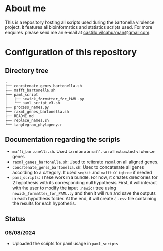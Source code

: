 # About me
This is a repository hosting all scripts used during the bartonella virulence project. It features all bioinformatics and statistics scripts used. For more enquires, please send me an e-mail at castillo.vilcahuaman@gmail.com.
# Configuration of this repository
## Directory tree
```
.
├── concatenate_genes_bartonella.sh
├── mafft_bartonella.sh
├── paml_script
│   ├── newick_formatter_for_PAML.py
│   └── paml_script_v3.sh
├── process_names.py
├── raxml_genes_bartonella.sh
├── README.md
├── replace_names.sh
└── tanglegram_phylogeny.r

```
## Documentation regarding the scripts
- `mafft_bartonella.sh`: Used to reiterate `mafft` on all extracted virulence genes
- `raxml_genes_bartonella.sh`: Used to reiterate `raxml` on all aligned genes.
- `concatenate_genes_bartonella.sh`: Used to concatenate all genes according to a category. It used `seqkit` and `mafft` or `iqtree` if needed
- `paml_scripts`: These work in a bundle. For now, it creates directories for 2 hypothesis with its corresponding null hypothesis. First, it will interact with the user to modify the input `.newick` tree using `newick_formatter_for_PAML.py` and then it will run and save the outputs in each hypothesis folder. At the end, it will create a `.csv` file containing the results for each hypothesis. 
## Status
### 06/08/2024
- Uploaded the scripts for paml usage in `paml_scripts`
